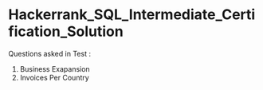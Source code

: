 # Hackerrank_SQL_Intermediate_Certification_Solution

Questions asked in Test : 
1. Business Exapansion
2. Invoices Per Country
